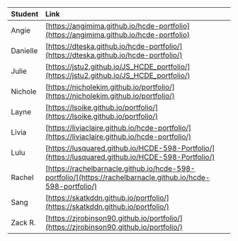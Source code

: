 | Student | Link |
| :--- | :--- |
| Angie | [https://angimima.github.io/hcde-portfolio](https://angimima.github.io/hcde-portfolio) |
| Danielle | [https://dteska.github.io/hcde-portfolio/](https://dteska.github.io/hcde-portfolio/) |
| Julie | [https://jstu2.github.io/JS_HCDE_portfolio/](https://jstu2.github.io/JS_HCDE_portfolio/) |
| Nichole | [https://nicholekim.github.io/portfolio/](https://nicholekim.github.io/portfolio/) |
| Layne | [https://lsoike.github.io/portfolio/](https://lsoike.github.io/portfolio/) |
| Livia | [https://liviaclaire.github.io/hcde-portfolio/](https://liviaclaire.github.io/hcde-portfolio/) |
| Lulu | [https://lusquared.github.io/HCDE-598-Portfolio/](https://lusquared.github.io/HCDE-598-Portfolio/) |
| Rachel | [https://rachelbarnacle.github.io/hcde-598-portfolio/](https://rachelbarnacle.github.io/hcde-598-portfolio/) |
| Sang | [https://skatkddn.github.io/portfolio/](https://skatkddn.github.io/portfolio/) |
| Zack R. | [https://zjrobinson90.github.io/portfolio/](https://zjrobinson90.github.io/portfolio/) |
